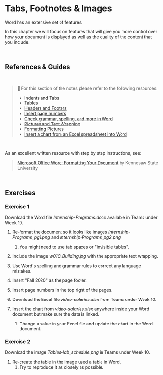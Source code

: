 # Tabs, Footnotes & Images

Word has an extensive set of features.

In this chapter we will focus on features that will give you more control over how your document is displayed as well as the quality of the content that you include.

<br>

## References & Guides

<br>

> 📖 For this section of the notes please refer to the following resources:
>
> - [Indents and Tabs](https://edu.gcfglobal.org/en/word/indents-and-tabs/1/)
> - [Tables](https://edu.gcfglobal.org/en/word/tables/1/)
> - [Headers and Footers](https://edu.gcfglobal.org/en/word/headers-and-footers/1/)
> - [Insert page numbers](https://support.microsoft.com/en-us/office/insert-page-numbers-9f366518-0500-4b45-903d-987d3827c007)
> - [Check grammar, spelling, and more in Word](https://support.microsoft.com/en-us/office/check-grammar-spelling-and-more-in-word-0f43bf32-ccde-40c5-b16a-c6a282c0d251)
> - [Pictures and Text Wrapping](https://edu.gcfglobal.org/en/word/pictures-and-text-wrapping/1/)
> - [Formatting Pictures](https://edu.gcfglobal.org/en/word/formatting-pictures/1/)
> - [Insert a chart from an Excel spreadsheet into Word](https://support.microsoft.com/en-us/office/insert-a-chart-from-an-excel-spreadsheet-into-word-0b4d40a5-3544-4dcd-b28f-ba82a9b9f1e1)

<br>

As an excellent written resource with step by step instructions, see:

> [Microsoft Office Word: Formatting Your Document](https://apps.kennesaw.edu/files/pr_app_uni_cdoc/doc/Word_2016_PC_Formatting_Your_Document.pdf) by Kennesaw State University

<br>

## Exercises

### Exercise 1

Download the Word file *Internship-Programs.docx* available in Teams under Week 10.

1. Re-format the document so it looks like images *Internship-Programs_pg1.png* and *Internship-Programs_pg2.png*
   1. You might need to use tab spaces or "invisible tables".

2. Include the image *w01C_Building.jpg* with the appropriate text wrapping.
3. Use Word's spelling and grammar rules to correct any language mistakes.
4. Insert "Fall 2020" as the page footer.
5. Insert page numbers in the top right of the pages.
6. Download the Excel file *video-salaries.xlsx* from Teams under Week 10.
7. Insert the chart from *video-salaries.xlsx* anywhere inside your Word document but make sure the data is linked.
   1. Change a value in your Excel file and update the chart in the Word document.



### Exercise 2

Download the image *Tables-lab_schedule.png* in Teams under Week 10.

1. Re-create the table in the image used a table in Word.
   1. Try to reproduce it as closely as possible.